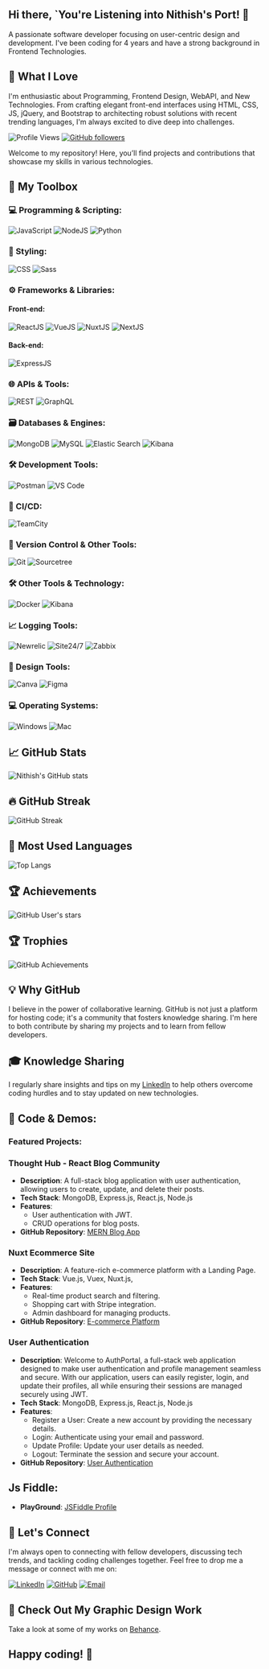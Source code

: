 ## Hi there, `You're Listening into Nithish's Port! 👋
A passionate software developer focusing on user-centric design and development. I've been coding for 4 years and have a strong background in Frontend Technologies.

## 🚀 What I Love
I'm enthusiastic about Programming, Frontend Design, WebAPI, and New Technologies. From crafting elegant front-end interfaces using HTML, CSS, JS, jQuery, and Bootstrap to architecting robust solutions with recent trending languages, I'm always excited to dive deep into challenges.

![Profile Views](https://komarev.com/ghpvc/?username=Nithish0120&color=blueviolet)
[![GitHub followers](https://img.shields.io/github/followers/Nithish0120?style=social)](https://github.com/Nithish0120)

Welcome to my repository! Here, you’ll find projects and contributions that showcase my skills in various technologies.

## 🔧 My Toolbox

### 💻 Programming & Scripting:
![JavaScript](https://img.shields.io/badge/-JavaScript-F7DF1E?style=flat&logo=javascript&logoColor=black)
![NodeJS](https://img.shields.io/badge/-NodeJS-339933?style=flat&logo=node.js&logoColor=white)
![Python](https://img.shields.io/badge/-Python-3776AB?style=flat&logo=python&logoColor=white)

### 🎨 Styling:
![CSS](https://img.shields.io/badge/-CSS-1572B6?style=flat&logo=css3&logoColor=white)
![Sass](https://img.shields.io/badge/-Sass-CC6699?style=flat&logo=sass&logoColor=white)

### ⚙️ Frameworks & Libraries:

#### Front-end:
![ReactJS](https://img.shields.io/badge/-ReactJS-61DAFB?style=flat&logo=react&logoColor=black)
![VueJS](https://img.shields.io/badge/-VueJS-4FC08D?style=flat&logo=vue.js&logoColor=white)
![NuxtJS](https://img.shields.io/badge/-NuxtJS-00C58E?style=flat&logo=nuxt.js&logoColor=white)
![NextJS](https://img.shields.io/badge/-NextJS-000000?style=flat&logo=next.js&logoColor=white) 

#### Back-end:
![ExpressJS](https://img.shields.io/badge/-ExpressJS-000000?style=flat&logo=express&logoColor=white)

### 🌐 APIs & Tools:
![REST](https://img.shields.io/badge/-REST-00A1E0?style=flat&logo=rest&logoColor=white)
![GraphQL](https://img.shields.io/badge/-GraphQL-E10098?style=flat&logo=graphql&logoColor=white)


### 🗃️ Databases & Engines:
![MongoDB](https://img.shields.io/badge/-MongoDB-47A248?style=flat&logo=mongodb&logoColor=white)
![MySQL](https://img.shields.io/badge/-MySQL-4479A1?style=flat&logo=mysql&logoColor=white)
![Elastic Search](https://img.shields.io/badge/-Elastic_Search-005571?style=flat&logo=elasticsearch&logoColor=white)
![Kibana](https://img.shields.io/badge/-Kibana-005571?style=flat&logo=kibana&logoColor=white)

### 🛠️ Development Tools:
![Postman](https://img.shields.io/badge/-Postman-FF6C37?style=flat&logo=postman&logoColor=white)
![VS Code](https://img.shields.io/badge/-VS%20Code-007ACC?style=flat&logo=visual-studio-code&logoColor=white)

### 🚀 CI/CD:
![TeamCity](https://img.shields.io/badge/-TeamCity-000000?style=flat&logo=teamcity&logoColor=white)

### 🧩 Version Control & Other Tools:
![Git](https://img.shields.io/badge/-Git-F05032?style=flat&logo=git&logoColor=white)
![Sourcetree](https://img.shields.io/badge/-Sourcetree-0052CC?style=flat&logo=sourcetree&logoColor=white)

### 🛠️ Other Tools & Technology:
![Docker](https://img.shields.io/badge/-Docker-2496ED?style=flat&logo=docker&logoColor=white)
![Kibana](https://img.shields.io/badge/-Kibana-005571?style=flat&logo=kibana&logoColor=white)

### 📈 Logging Tools:
![Newrelic](https://img.shields.io/badge/-Newrelic-008C99?style=flat&logo=newrelic&logoColor=white)
![Site24/7](https://img.shields.io/badge/-Site24/7-3B99FC?style=flat)
![Zabbix](https://img.shields.io/badge/-Zabbix-DC322F?style=flat&logo=zabbix&logoColor=white)

### 🎨 Design Tools:
![Canva](https://img.shields.io/badge/-Canva-00C4CC?style=flat&logo=canva&logoColor=white)
![Figma](https://img.shields.io/badge/-Figma-F24E1E?style=flat&logo=figma&logoColor=white)

### 💻 Operating Systems:
![Windows](https://img.shields.io/badge/-Windows-0078D6?style=flat&logo=windows&logoColor=white)
![Mac](https://img.shields.io/badge/-Mac-000000?style=flat&logo=apple&logoColor=white)

## 📈 GitHub Stats

![Nithish's GitHub stats](https://github-readme-stats.vercel.app/api?username=Nithish0120&show_icons=true&theme=cobalt2)

## 🔥 GitHub Streak

![GitHub Streak](https://github-readme-streak-stats.herokuapp.com/?user=Nithish0120&theme=cobalt2)

## 🌟 Most Used Languages

![Top Langs](https://github-readme-stats.vercel.app/api/top-langs/?username=Nithish0120&layout=compact&theme=cobalt2)

## 🏆 Achievements

![GitHub User's stars](https://img.shields.io/github/stars/Nithish0120?style=social)

## 🏆 Trophies

![GitHub Achievements](https://github-profile-trophy.vercel.app/?username=Nithish0120&theme=tokyonight)

## 💡 Why GitHub

I believe in the power of collaborative learning. GitHub is not just a platform for hosting code; it's a community that fosters knowledge sharing. I'm here to both contribute by sharing my projects and to learn from fellow developers.

## 🎓 Knowledge Sharing

I regularly share insights and tips on my [LinkedIn](https://www.linkedin.com/in/nithish-kumar-540a29193) to help others overcome coding hurdles and to stay updated on new technologies.

## 📂 Code & Demos:

### Featured Projects:
### Thought Hub - React Blog Community
- **Description**: A full-stack blog application with user authentication, allowing users to create, update, and delete their posts.
- **Tech Stack**: MongoDB, Express.js, React.js, Node.js
- **Features**:
  - User authentication with JWT.
  - CRUD operations for blog posts.
- **GitHub Repository**: [MERN Blog App](https://github.com/Nithish0120/ThoughtHub)

### Nuxt Ecommerce Site 
- **Description**: A feature-rich e-commerce platform with a Landing Page.
- **Tech Stack**: Vue.js, Vuex, Nuxt.js, 
- **Features**:
  - Real-time product search and filtering.
  - Shopping cart with Stripe integration.
  - Admin dashboard for managing products.
- **GitHub Repository**: [E-commerce Platform](https://github.com/Nithish0120/Ecommerce-Landing-Page)

### User Authentication
- **Description**: Welcome to AuthPortal, a full-stack web application designed to make user authentication and profile management seamless and secure. With our application, users can easily register, login, and update their profiles, all while ensuring their sessions are managed securely using JWT.
- **Tech Stack**: MongoDB, Express.js, React.js, Node.js
- **Features**:
  - Register a User: Create a new account by providing the necessary details.
  - Login: Authenticate using your email and password.
  - Update Profile: Update your user details as needed.
  - Logout: Terminate the session and secure your account.
- **GitHub Repository**: [User Authentication](https://github.com/Nithish0120/User_Authentication)
  
## Js Fiddle:
- **PlayGround**: [JSFiddle Profile](https://jsfiddle.net/user/nithish20120/fiddles/)

## 🌟 Let's Connect

I'm always open to connecting with fellow developers, discussing tech trends, and tackling coding challenges together. Feel free to drop me a message or connect with me on:

[![LinkedIn](https://img.shields.io/badge/LinkedIn-0A66C2?style=flat&logo=linkedin&logoColor=white)](https://www.linkedin.com/in/nithish-kumar-540a29193)
[![GitHub](https://img.shields.io/badge/GitHub-181717?style=flat&logo=github&logoColor=white)](https://github.com/Nithish0120/)
[![Email](https://img.shields.io/badge/Email-D14836?style=flat&logo=gmail&logoColor=white)](mailto:ms.nithish.kumar.20@gmail.com)

## 🎨 Check Out My Graphic Design Work

Take a look at some of my works on [Behance](https://www.behance.net/nithishkumar76).

## Happy coding! 🚀
